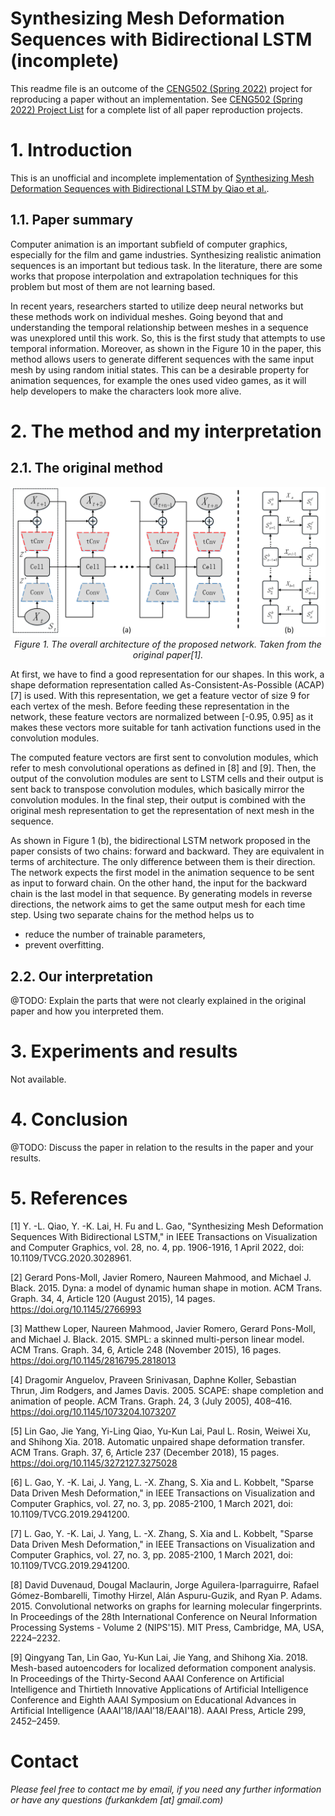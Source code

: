 # Synthesizing Mesh Deformation Sequences with Bidirectional LSTM (incomplete)

This readme file is an outcome of the [CENG502 (Spring 2022)](https://ceng.metu.edu.tr/~skalkan/ADL/) project for reproducing a paper without an implementation. See [CENG502 (Spring 2022) Project List]([https://github.com/sinankalkan/CENG502-Spring2021](https://github.com/CENG502-Projects/CENG502-Spring2022)) for a complete list of all paper reproduction projects.

# 1. Introduction

This is an unofficial and incomplete implementation of [Synthesizing Mesh Deformation Sequences with Bidirectional LSTM by Qiao et al.](https://ieeexplore.ieee.org/document/9217964).

## 1.1. Paper summary

Computer animation is an important subfield of computer graphics, especially for the film and game industries. Synthesizing realistic animation sequences is an important but tedious task. In the literature, there are some works that propose interpolation and extrapolation techniques for this problem but most of them are not learning based.

In recent years, researchers started to utilize deep neural networks but these methods work on individual meshes. Going beyond that and understanding the temporal relationship between meshes in a sequence was unexplored until this work. So, this is the first study that attempts to use temporal information. Moreover, as shown in the Figure 10 in the paper, this method allows users to generate different sequences with the same input mesh by using random initial states. This can be a desirable property for animation sequences, for example the ones used video games, as it will help developers to make the characters look more alive.

# 2. The method and my interpretation

## 2.1. The original method

<p align="center">
  <img src="readme_fig/network_arch.png">
  <i>Figure 1. The overall architecture of the proposed network. Taken from the original paper[1].</i>
</p>

At first, we have to find a good representation for our shapes. In this work, a shape deformation representation called As-Consistent-As-Possible (ACAP)[7] is used. With this representation, we get a feature vector of size 9 for each vertex of the mesh. Before feeding these representation in the network, these feature vectors are normalized between [-0.95, 0.95] as it makes these vectors more suitable for tanh activation functions used in the convolution modules.

The computed feature vectors are first sent to convolution modules, which refer to mesh convolutional operations as defined in [8] and [9]. Then, the output of the convolution modules are sent to LSTM cells and their output is sent back to transpose convolution modules, which basically mirror the convolution modules. In the final step, their output is combined with the original mesh representation to get the representation of next mesh in the sequence.

As shown in Figure 1 (b), the bidirectional LSTM network proposed in the paper consists of two chains: forward and backward. They are equivalent in terms of architecture. The only difference between them is their direction. The network expects the first model in the animation sequence to be sent as input to forward chain. On the other hand, the input for the backward chain is the last model in that sequence. By generating models in reverse directions, the network aims to get the same output mesh for each time step. Using two separate chains for the method helps us to 
* reduce the number of trainable parameters,
* prevent overfitting.

## 2.2. Our interpretation 

@TODO: Explain the parts that were not clearly explained in the original paper and how you interpreted them.

# 3. Experiments and results

Not available.

# 4. Conclusion

@TODO: Discuss the paper in relation to the results in the paper and your results.

# 5. References

[1] Y. -L. Qiao, Y. -K. Lai, H. Fu and L. Gao, "Synthesizing Mesh Deformation Sequences With Bidirectional LSTM," in IEEE Transactions on Visualization and Computer Graphics, vol. 28, no. 4, pp. 1906-1916, 1 April 2022, doi: 10.1109/TVCG.2020.3028961.

[2] Gerard Pons-Moll, Javier Romero, Naureen Mahmood, and Michael J. Black. 2015. Dyna: a model of dynamic human shape in motion. ACM Trans. Graph. 34, 4, Article 120 (August 2015), 14 pages. https://doi.org/10.1145/2766993

[3] Matthew Loper, Naureen Mahmood, Javier Romero, Gerard Pons-Moll, and Michael J. Black. 2015. SMPL: a skinned multi-person linear model. ACM Trans. Graph. 34, 6, Article 248 (November 2015), 16 pages. https://doi.org/10.1145/2816795.2818013

[4] Dragomir Anguelov, Praveen Srinivasan, Daphne Koller, Sebastian Thrun, Jim Rodgers, and James Davis. 2005. SCAPE: shape completion and animation of people. ACM Trans. Graph. 24, 3 (July 2005), 408–416. https://doi.org/10.1145/1073204.1073207

[5] Lin Gao, Jie Yang, Yi-Ling Qiao, Yu-Kun Lai, Paul L. Rosin, Weiwei Xu, and Shihong Xia. 2018. Automatic unpaired shape deformation transfer. ACM Trans. Graph. 37, 6, Article 237 (December 2018), 15 pages. https://doi.org/10.1145/3272127.3275028

[6] L. Gao, Y. -K. Lai, J. Yang, L. -X. Zhang, S. Xia and L. Kobbelt, "Sparse Data Driven Mesh Deformation," in IEEE Transactions on Visualization and Computer Graphics, vol. 27, no. 3, pp. 2085-2100, 1 March 2021, doi: 10.1109/TVCG.2019.2941200.

[7] L. Gao, Y. -K. Lai, J. Yang, L. -X. Zhang, S. Xia and L. Kobbelt, "Sparse Data Driven Mesh Deformation," in IEEE Transactions on Visualization and Computer Graphics, vol. 27, no. 3, pp. 2085-2100, 1 March 2021, doi: 10.1109/TVCG.2019.2941200.

[8] David Duvenaud, Dougal Maclaurin, Jorge Aguilera-Iparraguirre, Rafael Gómez-Bombarelli, Timothy Hirzel, Alán Aspuru-Guzik, and Ryan P. Adams. 2015. Convolutional networks on graphs for learning molecular fingerprints. In Proceedings of the 28th International Conference on Neural Information Processing Systems - Volume 2 (NIPS'15). MIT Press, Cambridge, MA, USA, 2224–2232.

[9] Qingyang Tan, Lin Gao, Yu-Kun Lai, Jie Yang, and Shihong Xia. 2018. Mesh-based autoencoders for localized deformation component analysis. In Proceedings of the Thirty-Second AAAI Conference on Artificial Intelligence and Thirtieth Innovative Applications of Artificial Intelligence Conference and Eighth AAAI Symposium on Educational Advances in Artificial Intelligence (AAAI'18/IAAI'18/EAAI'18). AAAI Press, Article 299, 2452–2459.

# Contact

_Please feel free to contact me by email, if you need any further information or have any questions (furkankdem [at] gmail.com)_
